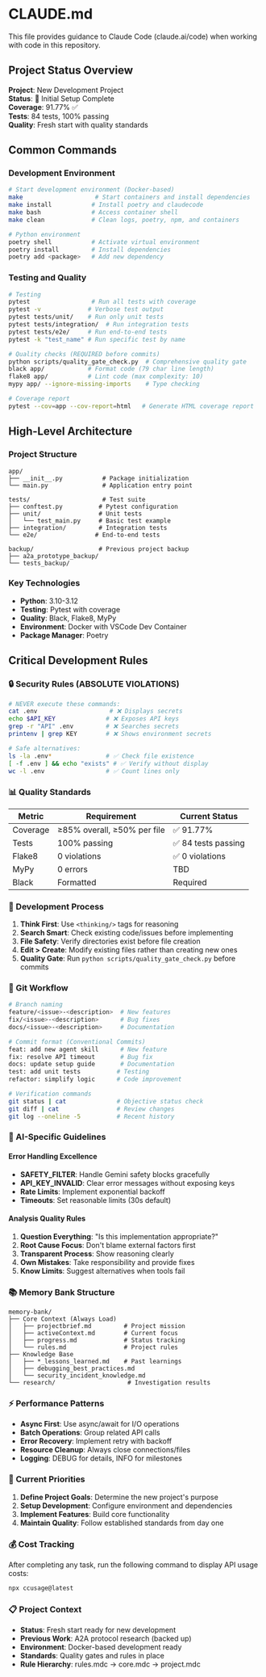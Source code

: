 # CLAUDE.md

This file provides guidance to Claude Code (claude.ai/code) when working with code in this repository.

## Project Status Overview

**Project**: New Development Project  
**Status**: 🚀 Initial Setup Complete  
**Coverage**: 91.77% ✅  
**Tests**: 84 tests, 100% passing  
**Quality**: Fresh start with quality standards  

## Common Commands

### Development Environment
```bash
# Start development environment (Docker-based)
make                    # Start containers and install dependencies
make install           # Install poetry and claudecode
make bash              # Access container shell
make clean             # Clean logs, poetry, npm, and containers

# Python environment
poetry shell           # Activate virtual environment
poetry install         # Install dependencies
poetry add <package>   # Add new dependency
```

### Testing and Quality
```bash
# Testing
pytest                 # Run all tests with coverage
pytest -v             # Verbose test output
pytest tests/unit/    # Run only unit tests
pytest tests/integration/  # Run integration tests
pytest tests/e2e/     # Run end-to-end tests
pytest -k "test_name" # Run specific test by name

# Quality checks (REQUIRED before commits)
python scripts/quality_gate_check.py  # Comprehensive quality gate
black app/            # Format code (79 char line length)
flake8 app/           # Lint code (max complexity: 10)
mypy app/ --ignore-missing-imports    # Type checking

# Coverage report
pytest --cov=app --cov-report=html   # Generate HTML coverage report
```

## High-Level Architecture

### Project Structure
```
app/
├── __init__.py           # Package initialization
└── main.py               # Application entry point

tests/                    # Test suite
├── conftest.py          # Pytest configuration
├── unit/                # Unit tests
│   └── test_main.py     # Basic test example
├── integration/         # Integration tests
└── e2e/                # End-to-end tests

backup/                  # Previous project backup
├── a2a_prototype_backup/
└── tests_backup/
```

### Key Technologies
- **Python**: 3.10-3.12
- **Testing**: Pytest with coverage
- **Quality**: Black, Flake8, MyPy
- **Environment**: Docker with VSCode Dev Container
- **Package Manager**: Poetry

## Critical Development Rules

### 🔒 Security Rules (ABSOLUTE VIOLATIONS)
```bash
# NEVER execute these commands:
cat .env                    # ❌ Displays secrets
echo $API_KEY              # ❌ Exposes API keys
grep -r "API" .env         # ❌ Searches secrets
printenv | grep KEY        # ❌ Shows environment secrets

# Safe alternatives:
ls -la .env*               # ✅ Check file existence
[ -f .env ] && echo "exists" # ✅ Verify without display
wc -l .env                 # ✅ Count lines only
```

### 📊 Quality Standards
| Metric | Requirement | Current Status |
|--------|------------|----------------|
| Coverage | ≥85% overall, ≥50% per file | ✅ 91.77% |
| Tests | 100% passing | ✅ 84 tests passing |
| Flake8 | 0 violations | ✅ 0 violations |
| MyPy | 0 errors | TBD |
| Black | Formatted | Required |

### 🔄 Development Process
1. **Think First**: Use `<thinking/>` tags for reasoning
2. **Search Smart**: Check existing code/issues before implementing
3. **File Safety**: Verify directories exist before file creation
4. **Edit > Create**: Modify existing files rather than creating new ones
5. **Quality Gate**: Run `python scripts/quality_gate_check.py` before commits

### 📝 Git Workflow
```bash
# Branch naming
feature/<issue>-<description>  # New features
fix/<issue>-<description>      # Bug fixes
docs/<issue>-<description>     # Documentation

# Commit format (Conventional Commits)
feat: add new agent skill      # New feature
fix: resolve API timeout       # Bug fix
docs: update setup guide       # Documentation
test: add unit tests          # Testing
refactor: simplify logic      # Code improvement

# Verification commands
git status | cat              # Objective status check
git diff | cat                # Review changes
git log --oneline -5          # Recent history
```

### 🤖 AI-Specific Guidelines

#### Error Handling Excellence
- **SAFETY_FILTER**: Handle Gemini safety blocks gracefully
- **API_KEY_INVALID**: Clear error messages without exposing keys
- **Rate Limits**: Implement exponential backoff
- **Timeouts**: Set reasonable limits (30s default)

#### Analysis Quality Rules
1. **Question Everything**: "Is this implementation appropriate?"
2. **Root Cause Focus**: Don't blame external factors first
3. **Transparent Process**: Show reasoning clearly
4. **Own Mistakes**: Take responsibility and provide fixes
5. **Know Limits**: Suggest alternatives when tools fail

### 📚 Memory Bank Structure
```
memory-bank/
├── Core Context (Always Load)
│   ├── projectbrief.md         # Project mission
│   ├── activeContext.md        # Current focus
│   ├── progress.md             # Status tracking
│   └── rules.md                # Project rules
├── Knowledge Base
│   ├── *_lessons_learned.md    # Past learnings
│   ├── debugging_best_practices.md
│   └── security_incident_knowledge.md
└── research/                    # Investigation results
```

### ⚡ Performance Patterns
- **Async First**: Use async/await for I/O operations
- **Batch Operations**: Group related API calls
- **Error Recovery**: Implement retry with backoff
- **Resource Cleanup**: Always close connections/files
- **Logging**: DEBUG for details, INFO for milestones

### 🎯 Current Priorities
1. **Define Project Goals**: Determine the new project's purpose
2. **Setup Development**: Configure environment and dependencies
3. **Implement Features**: Build core functionality
4. **Maintain Quality**: Follow established standards from day one

### 💰 Cost Tracking
After completing any task, run the following command to display API usage costs:
```bash
npx ccusage@latest
```

### 📋 Project Context
- **Status**: Fresh start ready for new development
- **Previous Work**: A2A protocol research (backed up)
- **Environment**: Docker-based development ready
- **Standards**: Quality gates and rules in place
- **Rule Hierarchy**: rules.mdc → core.mdc → project.mdc